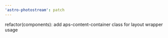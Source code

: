 ```yaml
---
'astro-photostream': patch
---
```


refactor(components): add aps-content-container class for layout wrapper usage

